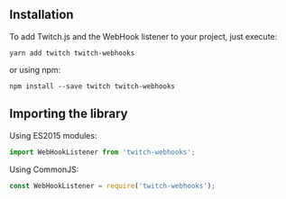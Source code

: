 ## Installation

To add Twitch.js and the WebHook listener to your project, just execute:

	yarn add twitch twitch-webhooks

or using npm:

	npm install --save twitch twitch-webhooks

## Importing the library

Using ES2015 modules:

```typescript
import WebHookListener from 'twitch-webhooks';
```

Using CommonJS:

```typescript
const WebHookListener = require('twitch-webhooks');
```

